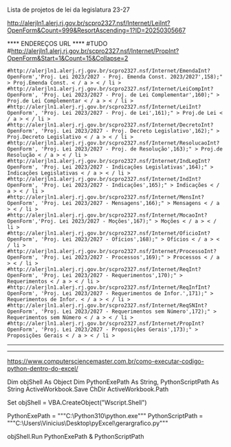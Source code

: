 #

Lista de projetos de lei da legislatura 23-27

http://alerjln1.alerj.rj.gov.br/scpro2327.nsf/Internet/LeiInt?OpenForm&Count=999&ResortAscending=1?ID=20250305667


**** ENDEREÇOS URL ****
    #TUDO
    #http://alerjln1.alerj.rj.gov.br/scpro2327.nsf/Internet/PropInt?OpenForm&Start=1&Count=15&Collapse=2
    
    #http://alerjln1.alerj.rj.gov.br/scpro2327.nsf/Internet/EmendaInt?OpenForm','Proj. Lei 2023/2027 - Proj. Emenda Const. 2023/2027',158);" > Proj.Emenda Const. < / a > < / li >
    #http://alerjln1.alerj.rj.gov.br/scpro2327.nsf/Internet/LeiCompInt?OpenForm', 'Proj. Lei 2023/2027 - Proj. de Lei Complementar',160);" > Proj.de Lei Complementar < / a > < / li >
    #http://alerjln1.alerj.rj.gov.br/scpro2327.nsf/Internet/LeiInt?OpenForm', 'Proj. Lei 2023/2027 - Proj. de Lei',161);" > Proj.de Lei < / a > < / li >
    #http://alerjln1.alerj.rj.gov.br/scpro2327.nsf/Internet/DecretoInt?OpenForm', 'Proj. Lei 2023/2027 - Proj. Decreto Legislativo',162);" > Proj.Decreto Legislativo < / a > < / li >
    #http://alerjln1.alerj.rj.gov.br/scpro2327.nsf/Internet/ResolucaoInt?OpenForm', 'Proj. Lei 2023/2027 - Proj. de Resolução',163);" > Proj.de Resolução < / a > < / li >
    #http://alerjln1.alerj.rj.gov.br/scpro2327.nsf/Internet/IndLegInt?OpenForm', 'Proj. Lei 2023/2027 - Indicações Legislativas',164);" > Indicações Legislativas < / a > < / li >
    #http://alerjln1.alerj.rj.gov.br/scpro2327.nsf/Internet/IndInt?OpenForm', 'Proj. Lei 2023/2027 - Indicações',165);" > Indicações < / a > < / li >
    #http://alerjln1.alerj.rj.gov.br/scpro2327.nsf/Internet/MensInt?OpenForm', 'Proj. Lei 2023/2027 - Mensagens',166);" > Mensagens < / a > < / li >
    #http://alerjln1.alerj.rj.gov.br/scpro2327.nsf/Internet/MocaoInt?OpenForm','Proj. Lei 2023/2027 - Moções',167);" > Moções < / a > < / li >
    #http://alerjln1.alerj.rj.gov.br/scpro2327.nsf/Internet/OficioInt?OpenForm', 'Proj. Lei 2023/2027 - Ofícios',168);" > Ofícios < / a > < / li >
    #http://alerjln1.alerj.rj.gov.br/scpro2327.nsf/Internet/ProcessoInt?OpenForm', 'Proj. Lei 2023/2027 - Processos',169);" > Processos < / a > < / li >
    #http://alerjln1.alerj.rj.gov.br/scpro2327.nsf/Internet/ReqInt?OpenForm', 'Proj. Lei 2023/2027 - Requerimentos',170);" > Requerimentos < / a > < / li >
    #http://alerjln1.alerj.rj.gov.br/scpro2327.nsf/Internet/ReqInfInt?OpenForm', 'Proj. Lei 2023/2027 - Requerimentos de Infor.',171);" > Requerimentos de Infor. < / a > < / li >
    #http://alerjln1.alerj.rj.gov.br/scpro2327.nsf/Internet/ReqSNInt?OpenForm', 'Proj. Lei 2023/2027 - Requerimentos sem Número',172);" > Requerimentos sem Número < / a > < / li >
    #http://alerjln1.alerj.rj.gov.br/scpro2327.nsf/Internet/PropInt?OpenForm', 'Proj. Lei 2023/2027 - Proposições Gerais',173);" > Proposições Gerais < / a > < / li >
****


------
https://www.computersciencemaster.com.br/como-executar-codigo-python-dentro-do-excel/

Dim objShell As Object
Dim PythonExePath As String, PythonScriptPath As String
ActiveWorkbook.Save
ChDir ActiveWorkbook.Path

Set objShell = VBA.CreateObject("Wscript.Shell")
    
PythonExePath = """C:\Python310\python.exe"""
PythonScriptPath = """C:\Users\Vinicius\Desktop\pyExcel\gerargrafico.py"""
    
objShell.Run PythonExePath & PythonScriptPath

